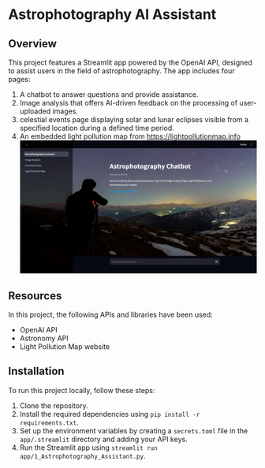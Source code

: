# Astrophotography AI Assistant

## Overview
This project features a Streamlit app powered by the OpenAI API, designed to assist users in the field of astrophotography. The app includes four pages:

1. A chatbot to answer questions and provide assistance.
2. Image analysis that offers AI-driven feedback on the processing of user-uploaded images.
3. celestial events page displaying solar and lunar eclipses visible from a specified location during a defined time period.
4. An embedded light pollution map from https://lightpollutionmap.info
![A screenshot of the app](https://github.com/amirrezakamkar/astrophotography_assistant/blob/main/Demo.jpg)
## Resources
In this project, the following APIs and libraries have been used:
- OpenAI API
- Astronomy API
- Light Pollution Map website

## Installation
To run this project locally, follow these steps:
1. Clone the repository.
2. Install the required dependencies using ```pip install -r requirements.txt```.
3. Set up the environment variables by creating a ```secrets.toml``` file in the ```app/.streamlit``` directory and adding your API keys.
4. Run the Streamlit app using ```streamlit run app/1_Astrophotography_Assistant.py```.


